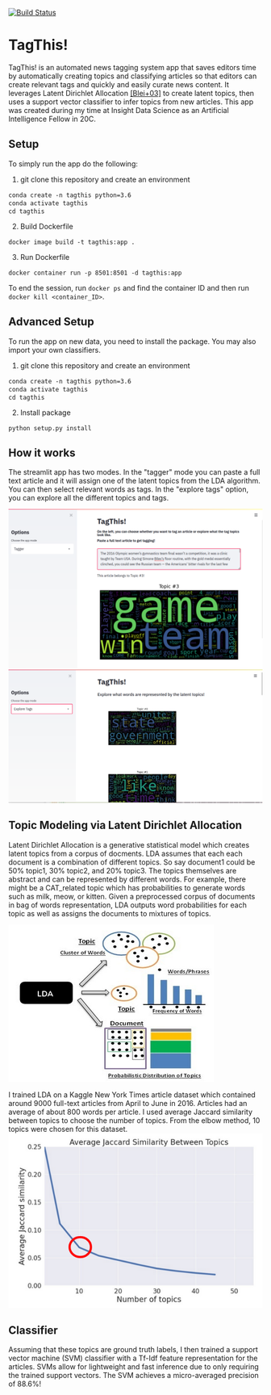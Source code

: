 [![Build Status](https://travis-ci.com/yeouchiou/TagThis.svg?branch=main)](https://travis-ci.com/yeouchiou/TagThis)
# TagThis!

TagThis! is an automated news tagging system app that saves editors time by automatically creating topics and classifying articles so that editors can create relevant tags and quickly and easily curate news content. It leverages Latent Dirichlet Allocation [[Blei+03]](https://www.jmlr.org/papers/volume3/blei03a/blei03a.pdf) to create latent topics, then uses a support vector classifier to infer topics from new articles. This app was created during my time at Insight Data Science as an Artificial Intelligence Fellow in 20C.

## Setup

To simply run the app do the following:

1. git clone this repository and create an environment 
```
conda create -n tagthis python=3.6
conda activate tagthis
cd tagthis
```

2. Build Dockerfile
```
docker image build -t tagthis:app .
```

3. Run Dockerfile
```
docker container run -p 8501:8501 -d tagthis:app
```

To end the session, run `docker ps` and find the container ID and then run `docker kill <container_ID>`.

## Advanced Setup

To run the app on new data, you need to install the package. You may also import your own classifiers.
1. git clone this repository and create an environment 
```
conda create -n tagthis python=3.6
conda activate tagthis
cd tagthis
```

2. Install package
```
python setup.py install
```

## How it works

The streamlit app has two modes. In the "tagger" mode you can paste a full text article and it will assign one of the latent topics from the LDA algorithm. You can then select relevant words as tags. In the "explore tags" option, you can explore all the different topics and tags. 

![image](images/tagger.png)
![image](images/exploretags.png)

## Topic Modeling via Latent Dirichlet Allocation

Latent Dirichlet Allocation is a generative statistical model which creates latent topics from a corpus of docments. LDA assumes that each each document is a combination of different topics. So say document1 could be 50% topic1, 30% topic2, and 20% topic3. The topics themselves are abstract and can be represented by different words. For example, there might be a CAT_related topic which has probabilities to generate words such as milk, meow, or kitten. Given a preprocessed corpus of documents in bag of words representation, LDA outputs word probabilities for each topic as well as assigns the documents to mixtures of topics. 

![image](images/lda.png)

I trained LDA on a Kaggle New York Times article dataset which contained around 9000 full-text articles from April to June in 2016. Articles had an average of about 800 words per article. I used average Jaccard similarity between topics to choose the number of topics. From the elbow method, 10 topics were chosen for this dataset.
![image](images/jaccard.png)

## Classifier

Assuming that these topics are ground truth labels, I then trained a support vector machine (SVM) classifier with a Tf-Idf feature representation for the articles. SVMs allow for lightweight and fast inference due to only requiring the trained support vectors. The SVM achieves a micro-averaged precision of 88.6%!
